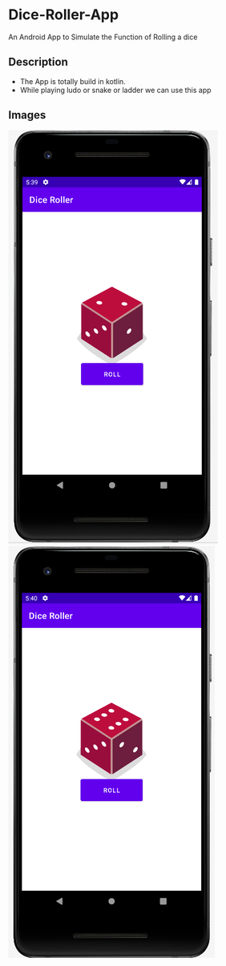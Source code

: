 # Dice-Roller-App

An Android App to Simulate the Function of Rolling a dice 

## Description
- The App is totally build in kotlin.
- While playing ludo or snake or ladder we can use this app 

## Images 
![ss1](images/ss1.png) &nbsp;&nbsp;&nbsp;&nbsp;
![ss2](images/ss2.png)

